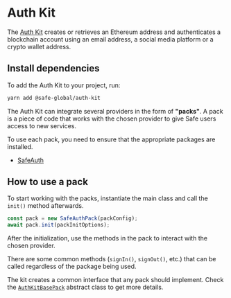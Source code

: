 # Auth Kit

The [Auth Kit](https://github.com/safe-global/safe-core-sdk/tree/main/packages/auth-kit) creates or retrieves an Ethereum address and authenticates a blockchain account using an email address, a social media platform or a crypto wallet address.

## Install dependencies

To add the Auth Kit to your project, run:

```bash
yarn add @safe-global/auth-kit
```

The Auth Kit can integrate several providers in the form of **"packs"**. A pack is a piece of code that works with the chosen provider to give Safe users access to new services.

To use each pack, you need to ensure that the appropriate packages are installed.

- [SafeAuth](./SafeAuthPack.md#install)

## How to use a pack

To start working with the packs, instantiate the main class and call the `init()` method afterwards.

```typescript
const pack = new SafeAuthPack(packConfig);
await pack.init(packInitOptions);
```

After the initialization, use the methods in the pack to interact with the chosen provider.

There are some common methods (`signIn()`, `signOut()`, etc.) that can be called regardless of the package being used.

The kit creates a common interface that any pack should implement. Check the [`AuthKitBasePack`](./AuthKitBasePack.md) abstract class to get more details.
